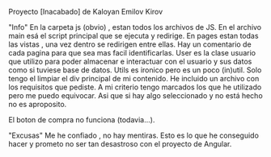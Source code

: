 Proyecto [Inacabado] de Kaloyan Emilov Kirov

"Info"
En la carpeta js (obvio) , estan todos los archivos de JS.
En el archivo main esá el script principal que se ejecuta y redirige.
En pages estan todas las vistas , una vez dentro se redirigen entre ellas.
Hay un comentario de cada pagina para que sea mas facil identificarlas.
User es la clase usuario que utilizo para poder almacenar e interactuar con el usuario y sus datos como si tuviese base de datos.
Utils es ironico pero es un poco (in)util. Solo tengo el limpiar el div principal de mi contenido.
He incluido un archivo con los requisitos que pediste. A mi criterio tengo marcados los que he utilizado pero me puedo equivocar.
Asi que si hay algo seleccionado y no está hecho no es aproposito.

El boton de compra no funciona (todavia...).


"Excusas"
Me he confiado , no hay mentiras. Esto es lo que he conseguido hacer y prometo no ser tan desastroso con el proyecto de Angular.
